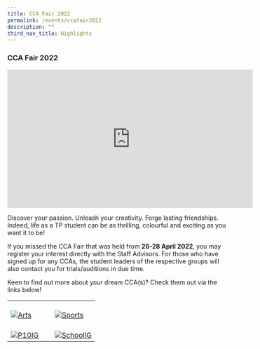 ```yaml
---
title: CCA Fair 2022
permalink: /events/ccafair2022
description: ""
third_nav_title: Highlights
---
```

### CCA Fair 2022

<iframe width="560" height="315" src="https://www.youtube.com/embed/97y57CX73ZE" title="YouTube video player" frameborder="0" allow="accelerometer; autoplay; clipboard-write; encrypted-media; gyroscope; picture-in-picture" allowfullscreen></iframe>

Discover your passion. Unleash your creativity. Forge lasting friendships. Indeed, life as a TP student can be as thrilling, colourful and exciting as you want it to be!

If you missed the CCA Fair that was held from **26-28 April 2022**, you may register your interest directly with the Staff Advisors. For those who have signed up for any CCAs, the student leaders of the respective groups will also contact you for trials/auditions in due time.

Keen to find out more about your dream CCA(s)? Check them out via the links below!

<table>
    <tr>
        <td style="width:50%"><br> 
            <a href="/cca-and-student-groups/performing-arts/">
                <image src="/images/Buttons/Performing Arts-01.png" style="display:block;margin-left:auto;margin-right:auto;" alt="Arts">
                </image>
            </a>
        </td>
        <td style="width:50%"><br>
            <a href="/cca-and-student-groups/sports/">
                <image src="/images/Buttons/Sports-01.png" style="display:block;margin-left:auto;margin-right:auto;" alt="Sports">
                </image>
            </a>
        </td>
    </tr>
    <tr>
        <td style="width:50%"><br>
            <a href="/cca-and-student-groups/p10-and-interest-groups/p10-clubs/">
                <image src="/images/Buttons/P10 & Interest Groups-01.png" style="display:block;margin-left:auto;margin-right:auto;" alt="P10IG">
                </image>
            </a>
        </td>
        <td style="width:50%"><br>
            <a href="/cca-and-student-groups/diploma-interest-groups/school-of-applied-science/">
                <image src="/images/Buttons/Diploma Interest Groups-01.png" style="display:block;margin-left:auto;margin-right:auto;" alt="SchoolIG">
                </image>
            </a>
        </td>
    </tr>
</table>